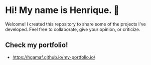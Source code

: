 # Hi! My name is Henrique. 👋
Welcome! 
I created this repository to share some of the projects I've developed. Feel free to collaborate, give your opinion, or criticize.

## Check my portfolio!
- https://hgamaf.github.io/my-portfolio.io/



